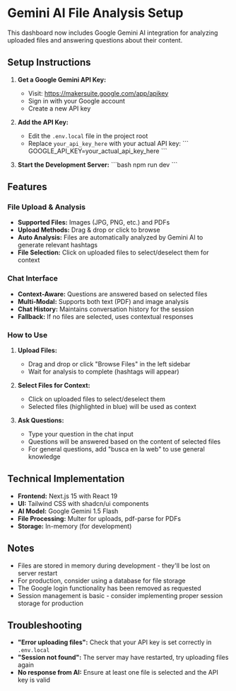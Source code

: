 # Gemini AI File Analysis Setup

This dashboard now includes Google Gemini AI integration for analyzing uploaded files and answering questions about their content.

## Setup Instructions

1. **Get a Google Gemini API Key:**
   - Visit: https://makersuite.google.com/app/apikey
   - Sign in with your Google account
   - Create a new API key

2. **Add the API Key:**
   - Edit the `.env.local` file in the project root
   - Replace `your_api_key_here` with your actual API key:
     \`\`\`
     GOOGLE_API_KEY=your_actual_api_key_here
     \`\`\`

3. **Start the Development Server:**
   \`\`\`bash
   npm run dev
   \`\`\`

## Features

### File Upload & Analysis
- **Supported Files:** Images (JPG, PNG, etc.) and PDFs
- **Upload Methods:** Drag & drop or click to browse
- **Auto Analysis:** Files are automatically analyzed by Gemini AI to generate relevant hashtags
- **File Selection:** Click on uploaded files to select/deselect them for context

### Chat Interface
- **Context-Aware:** Questions are answered based on selected files
- **Multi-Modal:** Supports both text (PDF) and image analysis
- **Chat History:** Maintains conversation history for the session
- **Fallback:** If no files are selected, uses contextual responses

### How to Use

1. **Upload Files:**
   - Drag and drop or click "Browse Files" in the left sidebar
   - Wait for analysis to complete (hashtags will appear)

2. **Select Files for Context:**
   - Click on uploaded files to select/deselect them
   - Selected files (highlighted in blue) will be used as context

3. **Ask Questions:**
   - Type your question in the chat input
   - Questions will be answered based on the content of selected files
   - For general questions, add "busca en la web" to use general knowledge

## Technical Implementation

- **Frontend:** Next.js 15 with React 19
- **UI:** Tailwind CSS with shadcn/ui components
- **AI Model:** Google Gemini 1.5 Flash
- **File Processing:** Multer for uploads, pdf-parse for PDFs
- **Storage:** In-memory (for development)

## Notes

- Files are stored in memory during development - they'll be lost on server restart
- For production, consider using a database for file storage
- The Google login functionality has been removed as requested
- Session management is basic - consider implementing proper session storage for production

## Troubleshooting

- **"Error uploading files":** Check that your API key is set correctly in `.env.local`
- **"Session not found":** The server may have restarted, try uploading files again
- **No response from AI:** Ensure at least one file is selected and the API key is valid
